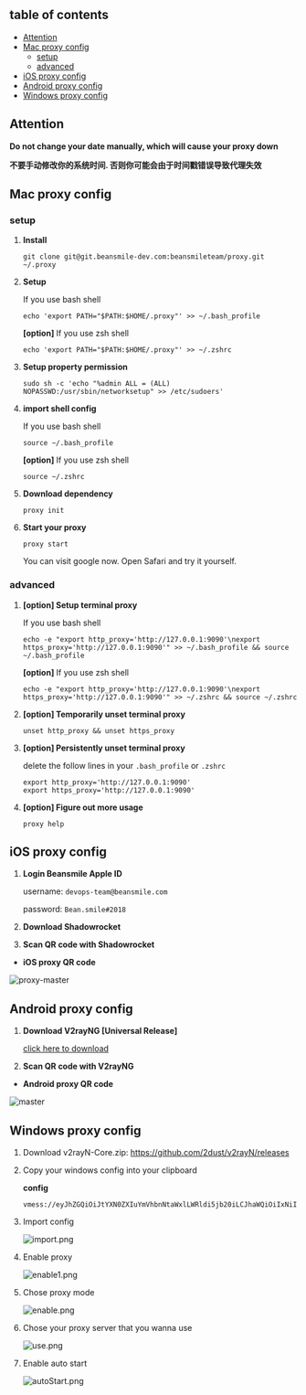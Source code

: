 ## table of contents
<!-- vim-markdown-toc GitLab -->

* [Attention](#attention)
* [Mac proxy config](#mac-proxy-config)
  * [setup](#setup)
  * [advanced](#advanced)
* [iOS proxy config](#ios-proxy-config)
* [Android proxy config](#android-proxy-config)
* [Windows proxy config](#windows-proxy-config)

<!-- vim-markdown-toc -->

## Attention

**Do not change your date manually, which will cause your proxy down**

**不要手动修改你的系统时间. 否则你可能会由于时间戳错误导致代理失效**

## Mac proxy config

### setup
1. **Install**
    ```
    git clone git@git.beansmile-dev.com:beansmileteam/proxy.git ~/.proxy
    ```

2. **Setup**

    If you use bash shell
    ```
    echo 'export PATH="$PATH:$HOME/.proxy"' >> ~/.bash_profile
    ```

    **[option]** If you use zsh shell
    ```
    echo 'export PATH="$PATH:$HOME/.proxy"' >> ~/.zshrc
    ```

3. **Setup property permission**

    ```
    sudo sh -c 'echo "%admin ALL = (ALL) NOPASSWD:/usr/sbin/networksetup" >> /etc/sudoers'
    ```

4. **import shell config**

    If you use bash shell
    ```
    source ~/.bash_profile
    ```

    **[option]** If you use zsh shell
    ```
    source ~/.zshrc
    ```

5. **Download dependency**
    ```
    proxy init
    ```

6. **Start your proxy**
    ```
    proxy start
    ```
    You can visit google now. Open Safari and try it yourself.

### advanced
1. **[option] Setup terminal proxy**

    If you use bash shell
    ```
    echo -e "export http_proxy='http://127.0.0.1:9090'\nexport https_proxy='http://127.0.0.1:9090'" >> ~/.bash_profile && source ~/.bash_profile
    ```
    **[option]** If you use zsh shell
    ```
    echo -e "export http_proxy='http://127.0.0.1:9090'\nexport https_proxy='http://127.0.0.1:9090'" >> ~/.zshrc && source ~/.zshrc
    ```

2. **[option] Temporarily unset terminal proxy**

    ```
    unset http_proxy && unset https_proxy
    ```

3. **[option] Persistently unset terminal proxy**

    delete the follow lines in your `.bash_profile` or `.zshrc`
    ```
    export http_proxy='http://127.0.0.1:9090'
    export https_proxy='http://127.0.0.1:9090'
    ```

4. **[option] Figure out more usage**

    ```
    proxy help
    ```

## iOS proxy config

1. **Login Beansmile Apple ID**

    username: `devops-team@beansmile.com`

    password: `Bean.smile#2018`

2. **Download Shadowrocket**
3. **Scan QR code with Shadowrocket**

  - **iOS proxy QR code**

  ![proxy-master](https://git.beansmile-dev.com/beansmileteam/proxy/uploads/3927aad3c2a3db283d816a535d6f5467/master_ios.png)

## Android proxy config

1. **Download V2rayNG [Universal Release]**

    [click here to download](https://github.com/2dust/v2rayNG/releases)

2. **Scan QR code with V2rayNG**

  - **Android proxy QR code**

  ![master](https://git.beansmile-dev.com/beansmileteam/proxy/uploads/dccfb013926945b81e0e11d35e2404c6/master_android.png)

## Windows proxy config

1. Download v2rayN-Core.zip: https://github.com/2dust/v2rayN/releases

2. Copy your windows config into your clipboard

    **config**
    ```
    vmess://eyJhZGQiOiJtYXN0ZXIuYmVhbnNtaWxlLWRldi5jb20iLCJhaWQiOiIxNiIsImhvc3QiOiIiLCJpZCI6IjgwMTI0YjIyLWJjMzYtNDZmZS1hMmVjLTY1MDA4NDZmMjI1MSIsIm5ldCI6IndzIiwicGF0aCI6Ii9oaSIsInBvcnQiOiI0NDMiLCJwcyI6Im1hc3RlciIsInRscyI6InRscyIsInR5cGUiOiJub25lIiwidiI6IjIifQ==
    ```

3. Import config

    ![import.png](https://git.beansmile-dev.com/beansmileteam/proxy/uploads/ee196daa7461969be076761108568551/image.png)

4. Enable proxy

    ![enable1.png](https://git.beansmile-dev.com/beansmileteam/proxy/uploads/fb393c790da61d83313d00d03a8e7329/image.png)

5. Chose proxy mode

    ![enable.png](https://git.beansmile-dev.com/beansmileteam/proxy/uploads/b37401c8608b46b0ccf53756734f5cbb/image.png)

6. Chose your proxy server that you wanna use

    ![use.png](https://git.beansmile-dev.com/beansmileteam/proxy/uploads/267318fed3a3faf4ad0083d25459b228/image.png)

7. Enable auto start

    ![autoStart.png](https://git.beansmile-dev.com/beansmileteam/proxy/uploads/65fcdbdbdb716b8baa495e878f8526c8/image.png)
